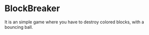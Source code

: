 # BlockBreaker
 It is an simple game where you have to destroy colored blocks, with a bouncing ball.
